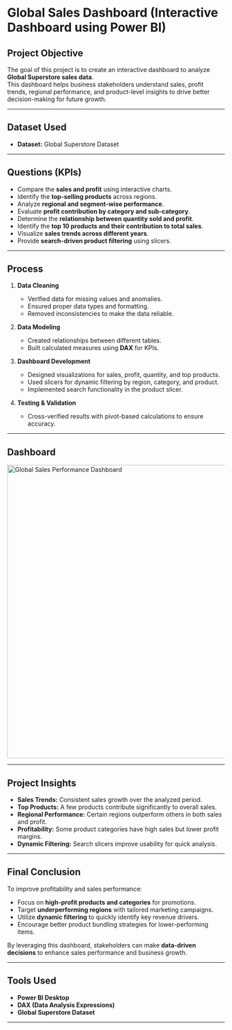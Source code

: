 # Global Sales Dashboard (Interactive Dashboard using Power BI)

## Project Objective
The goal of this project is to create an interactive dashboard to analyze **Global Superstore sales data**.  
This dashboard helps business stakeholders understand sales, profit trends, regional performance, and product-level insights to drive better decision-making for future growth.

---

## Dataset Used
- **Dataset:** Global Superstore Dataset  

---

## Questions (KPIs)
- Compare the **sales and profit** using interactive charts.
- Identify the **top-selling products** across regions.
- Analyze **regional and segment-wise performance**.
- Evaluate **profit contribution by category and sub-category**.
- Determine the **relationship between quantity sold and profit**.
- Identify the **top 10 products and their contribution to total sales**.
- Visualize **sales trends across different years**.
- Provide **search-driven product filtering** using slicers.

---

## Process
1. **Data Cleaning**  
   - Verified data for missing values and anomalies.
   - Ensured proper data types and formatting.
   - Removed inconsistencies to make the data reliable.

2. **Data Modeling**  
   - Created relationships between different tables.
   - Built calculated measures using **DAX** for KPIs.

3. **Dashboard Development**  
   - Designed visualizations for sales, profit, quantity, and top products.
   - Used slicers for dynamic filtering by region, category, and product.
   - Implemented search functionality in the product slicer.

4. **Testing & Validation**  
   - Cross-verified results with pivot-based calculations to ensure accuracy.

---

## Dashboard
<img width="1183" height="677" alt="Global Sales Performance Dashboard" src="https://github.com/user-attachments/assets/70602956-f65e-451a-8b56-ec8acbf4ada8" />


---

## Project Insights
- **Sales Trends:** Consistent sales growth over the analyzed period.
- **Top Products:** A few products contribute significantly to overall sales.
- **Regional Performance:** Certain regions outperform others in both sales and profit.
- **Profitability:** Some product categories have high sales but lower profit margins.
- **Dynamic Filtering:** Search slicers improve usability for quick analysis.

---

## Final Conclusion
To improve profitability and sales performance:  
- Focus on **high-profit products and categories** for promotions.  
- Target **underperforming regions** with tailored marketing campaigns.  
- Utilize **dynamic filtering** to quickly identify key revenue drivers.  
- Encourage better product bundling strategies for lower-performing items.

By leveraging this dashboard, stakeholders can make **data-driven decisions** to enhance sales performance and business growth.

---

## Tools Used
- **Power BI Desktop**
- **DAX (Data Analysis Expressions)**
- **Global Superstore Dataset**

---

